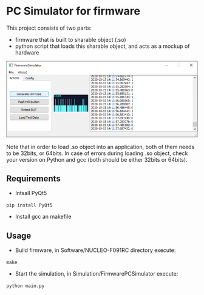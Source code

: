 # PC Simulator for firmware

This project consists of two parts:

- firmware that is built to sharable object (.so)
- python script that loads this sharable object, and acts as a mockup of hardware

![Simulator Picture](https://raw.githubusercontent.com/RobertGawron/HardwareDataLogger/master/Documentation/Pictures/PCSimulation_15_10_2020.png)

Note that in order to load .so object into an application, both of them needs to be 32bits, or 64bits. In case of errors during loading .so object, check your version on Python and gcc (both should be either 32bits or 64bits).

## Requirements
- Intsall PyQt5

```pip install PyQt5```
- Install gcc an makefile

## Usage
- Build firmware, in Software/NUCLEO-F091RC directory execute:

```make```

- Start the simulation, in Simulation/FirmwarePCSimulator execute:

```python main.py```